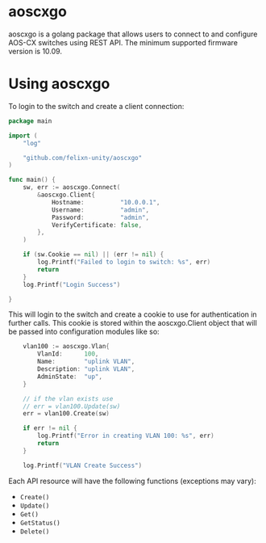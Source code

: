 aoscxgo
========================

aoscxgo is a golang package that allows users to connect to and configure AOS-CX switches using REST API. The minimum supported firmware version is 10.09.

Using aoscxgo
===========

To login to the switch and create a client connection:

```go
package main

import (
	"log"

	"github.com/felixn-unity/aoscxgo"
)

func main() {
	sw, err := aoscxgo.Connect(
		&aoscxgo.Client{
			Hostname:          "10.0.0.1",
			Username:          "admin",
			Password:          "admin",
			VerifyCertificate: false,
		},
	)

	if (sw.Cookie == nil) || (err != nil) {
		log.Printf("Failed to login to switch: %s", err)
		return
	}
	log.Printf("Login Success")

}

```

This will login to the switch and create a cookie to use for authentication in further calls. This cookie is stored within the aoscxgo.Client object that will be passed into configuration modules like so:

```go
	vlan100 := aoscxgo.Vlan{
		VlanId:      100,
		Name:        "uplink VLAN",
		Description: "uplink VLAN",
		AdminState:  "up",
	}

	// if the vlan exists use
	// err = vlan100.Update(sw)
	err = vlan100.Create(sw)

	if err != nil {
		log.Printf("Error in creating VLAN 100: %s", err)
		return
	}

	log.Printf("VLAN Create Success")
```

Each API resource will have the following functions (exceptions may vary):

  * `Create()`
  * `Update()`
  * `Get()`
  * `GetStatus()`
  * `Delete()`
